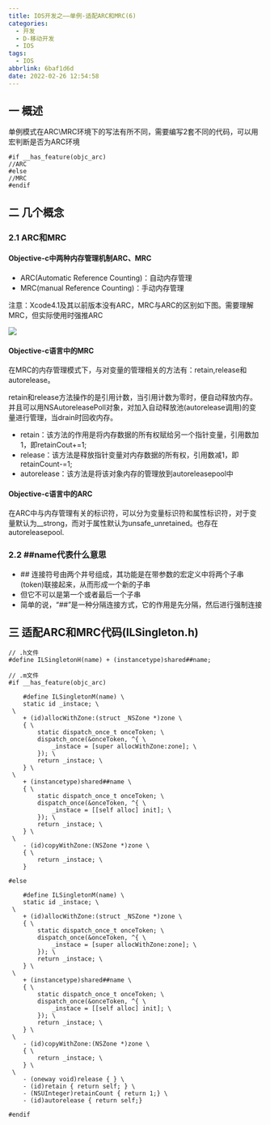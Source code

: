 ```yaml
---
title: IOS开发之——单例-适配ARC和MRC(6)
categories:
  - 开发
  - D-移动开发
  - IOS
tags:
  - IOS
abbrlink: 6baf1d6d
date: 2022-02-26 12:54:58
---
```

## 一 概述

单例模式在ARC\MRC环境下的写法有所不同，需要编写2套不同的代码，可以用宏判断是否为ARC环境

```
#if __has_feature(objc_arc)
//ARC
#else 
//MRC
#endif
```

<!--more-->

## 二 几个概念

### 2.1 ARC和MRC

#### Objective-c中两种内存管理机制ARC、MRC 

* ARC(Automatic Reference Counting)：自动内存管理
* MRC(manual Reference Counting)：手动内存管理

注意：Xcode4.1及其以前版本没有ARC，MRC与ARC的区别如下图。需要理解MRC，但实际使用时强推ARC

![][1]
#### Objective-c语言中的MRC 

在MRC的内存管理模式下，与对变量的管理相关的方法有：retain,release和autorelease。

retain和release方法操作的是引用计数，当引用计数为零时，便自动释放内存。并且可以用NSAutoreleasePoll对象，对加入自动释放池(autorelease调用)的变量进行管理，当drain时回收内存。

* retain：该方法的作用是将内存数据的所有权赋给另一个指针变量，引用数加1，即retainCout+=1;
* release：该方法是释放指针变量对内存数据的所有权，引用数减1，即retainCount-=1;
* autorelease：该方法是将该对象内存的管理放到autoreleasepool中

#### Objective-c语言中的ARC

在ARC中与内存管理有关的标识符，可以分为变量标识符和属性标识符，对于变量默认为__strong，而对于属性默认为unsafe_unretained。也存在autoreleasepool.

### 2.2 \##name代表什么意思

* \## 连接符号由两个井号组成，其功能是在带参数的宏定义中将两个子串(token)联接起来，从而形成一个新的子串
* 但它不可以是第一个或者最后一个子串
* 简单的说，“##”是一种分隔连接方式，它的作用是先分隔，然后进行强制连接

## 三 适配ARC和MRC代码(ILSingleton.h)

```
// .h文件
#define ILSingletonH(name) + (instancetype)shared##name;

// .m文件
#if __has_feature(objc_arc)

    #define ILSingletonM(name) \
    static id _instace; \
 \
    + (id)allocWithZone:(struct _NSZone *)zone \
    { \
        static dispatch_once_t onceToken; \
        dispatch_once(&onceToken, ^{ \
            _instace = [super allocWithZone:zone]; \
        }); \
        return _instace; \
    } \
 \
    + (instancetype)shared##name \
    { \
        static dispatch_once_t onceToken; \
        dispatch_once(&onceToken, ^{ \
            _instace = [[self alloc] init]; \
        }); \
        return _instace; \
    } \
 \
    - (id)copyWithZone:(NSZone *)zone \
    { \
        return _instace; \
    }

#else

    #define ILSingletonM(name) \
    static id _instace; \
 \
    + (id)allocWithZone:(struct _NSZone *)zone \
    { \
        static dispatch_once_t onceToken; \
        dispatch_once(&onceToken, ^{ \
            _instace = [super allocWithZone:zone]; \
        }); \
        return _instace; \
    } \
 \
    + (instancetype)shared##name \
    { \
        static dispatch_once_t onceToken; \
        dispatch_once(&onceToken, ^{ \
            _instace = [[self alloc] init]; \
        }); \
        return _instace; \
    } \
 \
    - (id)copyWithZone:(NSZone *)zone \
    { \
        return _instace; \
    } \
 \
    - (oneway void)release { } \
    - (id)retain { return self; } \
    - (NSUInteger)retainCount { return 1;} \
    - (id)autorelease { return self;}

#endif
```




[1]:https://cdn.jsdelivr.net/gh/PGzxc/CDN/blog-ios/ios-instance-arc-mrc-compare.png